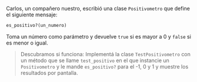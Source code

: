 Carlos, un compañero nuestro, escribió una clase `Positivometro` que define el siguiente mensaje:

```ruby
es_positivo?(un_numero)
```

Toma un número como parámetro y devuelve `true` si es mayor a 0 y `false` si es menor o igual.

> Descubramos si funciona: Implementá la clase `TestPositivometro` con un método que se llame `test_positivo` en el que instancie un `Positivometro` y le mande `es_positivo?` para el -1, 0 y 1 y muestre los resultados por pantalla.
